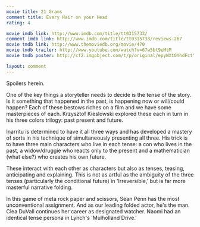 ```yaml
---
movie title: 21 Grams
comment title: Every Hair on your Head
rating: 4

movie imdb link: http://www.imdb.com/title/tt0315733/
comment imdb link: http://www.imdb.com/title/tt0315733/reviews-267
movie tmdb link: http://www.themoviedb.org/movie/470
movie tmdb trailer: http://www.youtube.com/watch?v=67w5bt9eMtM
movie tmdb poster: http://cf2.imgobject.com/t/p/original/epyWXtOYhdFctY9xsQqTPNsgr8I.jpg

layout: comment
---
```


Spoilers herein.

One of the key things a storyteller needs to decide is the tense of the story. Is it  something that happened in the past, is happening now or will/could happen? Each of  these bestows riches on a film and we have some masterpieces of each. Krzysztof  Kieslowski explored these each in turn in his three colors trilogy: past present and future.

Inarritu is determined to have it all three ways and has developed a mastery of sorts in  his technique of simultaneously presenting all three. His trick is to have three main  characters who live in each tense: a con who lives in the past, a widow/druggie who  reacts only to the present and a mathematician (what else?) who creates his own future.

These interact with each other as characters but also as tenses, teasing, anticipating and  explaining. This is not as artful as the ambiguity of the three tenses (particularly the  conditional future) in 'Irreversible,' but is far more masterful narrative folding.

In this game of meta rock paper and scissors, Sean Penn has the most unconventional  assignment. And as our leading folded actor, he's the man. Clea DuVall continues her  career as designated watcher. Naomi had an identical tense persona in Lynch's  'Mulholland Drive.'